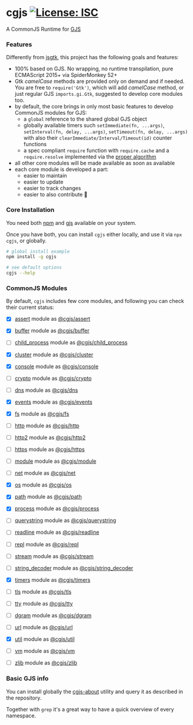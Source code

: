 # cgjs [![License: ISC](https://img.shields.io/badge/License-ISC-yellow.svg)](https://opensource.org/licenses/ISC)

A CommonJS Runtime for [GJS](https://gitlab.gnome.org/GNOME/gjs/wikis/Home)

### Features

Differently from [jsgtk](https://github.com/WebReflection/jsgtk), this project has the following goals and features:

  * 100% based on GJS. No wrapping, no runtime transpilation, pure ECMAScript 2015+ via SpiderMonkey 52+
  * Gtk _camelCase_ methods are provided only on demand and if needed. You are free to `require('Gtk')`, which will add _camelCase_ method, or just regular GJS `imports.gi.Gtk`, suggested to develop core modules too.
  * by default, the core brings in only most basic features to develop CommonJS modules for GJS:
    * a `global` reference to the shared global GJS object
    * globally available timers such `setImmediate(fn, ...args)`, `setInterval(fn, delay, ...args)`, `setTimeout(fn, delay, ...args)` with also their `clearImmediate/Interval/Timeout(id)` counter functions
    * a spec compliant `require` function with `require.cache` and a `require.resolve` implemented via the [proper algorithm](https://nodejs.org/api/modules.html#modules_all_together)
  * all other core modules will be made available as soon as available
  * each core module is developed a part:
    * easier to maintain
    * easier to update
    * easier to track changes
    * easier to also contribute 🎉

### Core Installation

You need both [npm](https://www.npmjs.com) and [gjs](https://wiki.gnome.org/Projects/Gjs) available on your system.

Once you have both, you can install `cgjs` either locally, and use it via `npx cgjs`, or globally.

```sh
# global install example
npm install -g cgjs

# see default options
cgjs --help
```

### CommonJS Modules

By default, `cgjs` includes few core modules, and following you can check their current status:

  - [x] [assert](https://nodejs.org/api/assert.html) module as [@cgjs/assert](https://github.com/cgjs/cgjs/tree/master/packages/assert)
  - [x] [buffer](https://nodejs.org/api/buffer.html) module as [@cgjs/buffer](https://github.com/cgjs/cgjs/tree/master/packages/buffer)
  - [ ] [child_process](https://nodejs.org/api/child_process.html) module as [@cgjs/child_process](https://github.com/cgjs/cgjs/tree/master/packages/child_process)
  - [x] [cluster](https://nodejs.org/api/cluster.html) module as [@cgjs/cluster](https://github.com/cgjs/cgjs/tree/master/packages/cluster)
  - [x] [console](https://nodejs.org/api/console.html) module as [@cgjs/console](https://github.com/cgjs/cgjs/tree/master/packages/console)
  - [ ] [crypto](https://nodejs.org/api/crypto.html) module as [@cgjs/crypto](https://github.com/cgjs/cgjs/tree/master/packages/crypto)
  - [ ] [dns](https://nodejs.org/api/dns.html) module as [@cgjs/dns](https://github.com/cgjs/cgjs/tree/master/packages/dns)
  - [x] [events](https://nodejs.org/api/events.html) module as [@cgjs/events](https://github.com/cgjs/cgjs/tree/master/packages/events)
  - [x] [fs](https://nodejs.org/api/fs.html) module as [@cgjs/fs](https://github.com/cgjs/cgjs/tree/master/packages/fs)
  - [ ] [http](https://nodejs.org/api/http.html) module as [@cgjs/http](https://github.com/cgjs/cgjs/tree/master/packages/http)
  - [ ] [http2](https://nodejs.org/api/http2.html) module as [@cgjs/http2](https://github.com/cgjs/cgjs/tree/master/packages/http2)
  - [ ] [https](https://nodejs.org/api/https.html) module as [@cgjs/https](https://github.com/cgjs/cgjs/tree/master/packages/https)
  - [ ] [module](https://nodejs.org/api/module.html) module as [@cgjs/module](https://github.com/cgjs/cgjs/tree/master/packages/module)
  - [ ] [net](https://nodejs.org/api/net.html) module as [@cgjs/net](https://github.com/cgjs/cgjs/tree/master/packages/net)
  - [x] [os](https://nodejs.org/api/os.html) module as [@cgjs/os](https://github.com/cgjs/cgjs/tree/master/packages/os)
  - [x] [path](https://nodejs.org/api/path.html) module as [@cgjs/path](https://github.com/cgjs/cgjs/tree/master/packages/path)
  - [x] [process](https://nodejs.org/api/process.html) module as [@cgjs/process](https://github.com/cgjs/cgjs/tree/master/packages/process)
  - [ ] [querystring](https://nodejs.org/api/querystring.html) module as [@cgjs/querystring](https://github.com/cgjs/cgjs/tree/master/packages/querystring)
  - [ ] [readline](https://nodejs.org/api/readline.html) module as [@cgjs/readline](https://github.com/cgjs/cgjs/tree/master/packages/readline)
  - [ ] [repl](https://nodejs.org/api/repl.html) module as [@cgjs/repl](https://github.com/cgjs/cgjs/tree/master/packages/repl)
  - [ ] [stream](https://nodejs.org/api/stream.html) module as [@cgjs/stream](https://github.com/cgjs/cgjs/tree/master/packages/stream)
  - [ ] [string_decoder](https://nodejs.org/api/string_decoder.html) module as [@cgjs/string_decoder](https://github.com/cgjs/cgjs/tree/master/packages/string_decoder)
  - [x] [timers](https://nodejs.org/api/timers.html) module as [@cgjs/timers](https://github.com/cgjs/cgjs/tree/master/packages/timers)
  - [ ] [tls](https://nodejs.org/api/tls.html) module as [@cgjs/tls](https://github.com/cgjs/cgjs/tree/master/packages/tls)
  - [ ] [tty](https://nodejs.org/api/tty.html) module as [@cgjs/tty](https://github.com/cgjs/cgjs/tree/master/packages/tty)
  - [ ] [dgram](https://nodejs.org/api/dgram.html) module as [@cgjs/dgram](https://github.com/cgjs/cgjs/tree/master/packages/dgram)
  - [ ] [url](https://nodejs.org/api/url.html) module as [@cgjs/url](https://github.com/cgjs/cgjs/tree/master/packages/url)
  - [x] [util](https://nodejs.org/api/util.html) module as [@cgjs/util](https://github.com/cgjs/cgjs/tree/master/packages/util)
  - [ ] [vm](https://nodejs.org/api/vm.html) module as [@cgjs/vm](https://github.com/cgjs/cgjs/tree/master/packages/vm)
  - [ ] [zlib](https://nodejs.org/api/zlib.html) module as [@cgjs/zlib](https://github.com/cgjs/cgjs/tree/master/packages/zlib)


### Basic GJS info

You can install globally the [cgjs-about](https://github.com/cgjs/cgjs-about) utility and query it as described in the repository.

Together with `grep` it's a great way to have a quick overview of every namespace.
